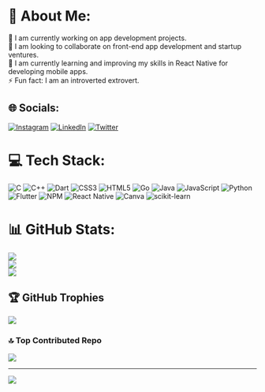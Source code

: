 # 💫 About Me:
🔭 I am currently working on app development projects.<br>👯 I am looking to collaborate on front-end app development and startup ventures.<br>💬 I am currently learning and improving my skills in React Native for developing mobile apps.<br>⚡ Fun fact: I am an introverted extrovert.


## 🌐 Socials:
[![Instagram](https://img.shields.io/badge/Instagram-%23E4405F.svg?logo=Instagram&logoColor=white)](https://instagram.com/nah_its_me._nvp) [![LinkedIn](https://img.shields.io/badge/LinkedIn-%230077B5.svg?logo=linkedin&logoColor=white)](https://linkedin.com/in/linkedin.com/in/navaneethprabha) [![Twitter](https://img.shields.io/badge/Twitter-%231DA1F2.svg?logo=Twitter&logoColor=white)](https://twitter.com/nvp007_prabha) 

# 💻 Tech Stack:
![C](https://img.shields.io/badge/c-%2300599C.svg?style=flat-square&logo=c&logoColor=white) ![C++](https://img.shields.io/badge/c++-%2300599C.svg?style=flat-square&logo=c%2B%2B&logoColor=white) ![Dart](https://img.shields.io/badge/dart-%230175C2.svg?style=flat-square&logo=dart&logoColor=white) ![CSS3](https://img.shields.io/badge/css3-%231572B6.svg?style=flat-square&logo=css3&logoColor=white) ![HTML5](https://img.shields.io/badge/html5-%23E34F26.svg?style=flat-square&logo=html5&logoColor=white) ![Go](https://img.shields.io/badge/go-%2300ADD8.svg?style=flat-square&logo=go&logoColor=white) ![Java](https://img.shields.io/badge/java-%23ED8B00.svg?style=flat-square&logo=java&logoColor=white) ![JavaScript](https://img.shields.io/badge/javascript-%23323330.svg?style=flat-square&logo=javascript&logoColor=%23F7DF1E) ![Python](https://img.shields.io/badge/python-3670A0?style=flat-square&logo=python&logoColor=ffdd54) ![Flutter](https://img.shields.io/badge/Flutter-%2302569B.svg?style=flat-square&logo=Flutter&logoColor=white) ![NPM](https://img.shields.io/badge/NPM-%23000000.svg?style=flat-square&logo=npm&logoColor=white) ![React Native](https://img.shields.io/badge/react_native-%2320232a.svg?style=flat-square&logo=react&logoColor=%2361DAFB) ![Canva](https://img.shields.io/badge/Canva-%2300C4CC.svg?style=flat-square&logo=Canva&logoColor=white) ![scikit-learn](https://img.shields.io/badge/scikit--learn-%23F7931E.svg?style=flat-square&logo=scikit-learn&logoColor=white)
# 📊 GitHub Stats:
![](https://github-readme-stats.vercel.app/api?username=Navaneethp007&theme=dark&hide_border=true&include_all_commits=true&count_private=true)<br/>
![](https://github-readme-streak-stats.herokuapp.com/?user=Navaneethp007&theme=dark&hide_border=true)<br/>
![](https://github-readme-stats.vercel.app/api/top-langs/?username=Navaneethp007&theme=dark&hide_border=true&include_all_commits=true&count_private=true&layout=compact)

## 🏆 GitHub Trophies
![](https://github-profile-trophy.vercel.app/?username=Navaneethp007&theme=dracula&no-frame=true&no-bg=true&margin-w=4)

### 🔝 Top Contributed Repo
![](https://github-contributor-stats.vercel.app/api?username=Navaneethp007&limit=5&theme=dracula&combine_all_yearly_contributions=true)

---
[![](https://visitcount.itsvg.in/api?id=Navaneethp007&icon=3&color=6)](https://visitcount.itsvg.in)

<!-- Proudly created with GPRM ( https://gprm.itsvg.in ) -->
